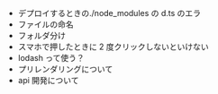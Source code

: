 - デプロイするときの./node_modules の d.ts のエラ
- ファイルの命名
- フォルダ分け
- スマホで押したときに 2 度クリックしないといけない
- lodash って使う？
- プリレンダリングについて
- api 開発について

